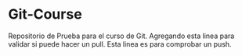 # Git-Course
Repositorio de Prueba para el curso de Git.
Agregando esta linea para validar si puede hacer un pull.
Esta linea es para comprobar un push.
